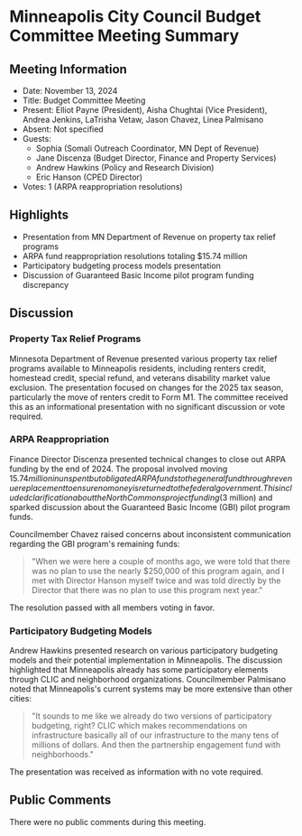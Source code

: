 # Minneapolis City Council Budget Committee Meeting Summary

## Meeting Information
- Date: November 13, 2024
- Title: Budget Committee Meeting
- Present: Elliot Payne (President), Aisha Chughtai (Vice President), Andrea Jenkins, LaTrisha Vetaw, Jason Chavez, Linea Palmisano
- Absent: Not specified
- Guests: 
  - Sophia (Somali Outreach Coordinator, MN Dept of Revenue)
  - Jane Discenza (Budget Director, Finance and Property Services)
  - Andrew Hawkins (Policy and Research Division)
  - Eric Hanson (CPED Director)
- Votes: 1 (ARPA reappropriation resolutions)

## Highlights
* Presentation from MN Department of Revenue on property tax relief programs
* ARPA fund reappropriation resolutions totaling $15.74 million
* Participatory budgeting process models presentation
* Discussion of Guaranteed Basic Income pilot program funding discrepancy

## Discussion

### Property Tax Relief Programs
Minnesota Department of Revenue presented various property tax relief programs available to Minneapolis residents, including renters credit, homestead credit, special refund, and veterans disability market value exclusion. The presentation focused on changes for the 2025 tax season, particularly the move of renters credit to Form M1. The committee received this as an informational presentation with no significant discussion or vote required.

### ARPA Reappropriation
Finance Director Discenza presented technical changes to close out ARPA funding by the end of 2024. The proposal involved moving $15.74 million in unspent but obligated ARPA funds to the general fund through revenue replacement to ensure no money is returned to the federal government. This included clarification about the North Commons project funding ($3 million) and sparked discussion about the Guaranteed Basic Income (GBI) pilot program funds.

Councilmember Chavez raised concerns about inconsistent communication regarding the GBI program's remaining funds:
>"When we were here a couple of months ago, we were told that there was no plan to use the nearly $250,000 of this program again, and I met with Director Hanson myself twice and was told directly by the Director that there was no plan to use this program next year."

The resolution passed with all members voting in favor.

### Participatory Budgeting Models
Andrew Hawkins presented research on various participatory budgeting models and their potential implementation in Minneapolis. The discussion highlighted that Minneapolis already has some participatory elements through CLIC and neighborhood organizations. Councilmember Palmisano noted that Minneapolis's current systems may be more extensive than other cities:

>"It sounds to me like we already do two versions of participatory budgeting, right? CLIC which makes recommendations on infrastructure basically all of our infrastructure to the many tens of millions of dollars. And then the partnership engagement fund with neighborhoods."

The presentation was received as information with no vote required.

## Public Comments
There were no public comments during this meeting.
